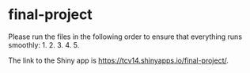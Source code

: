 # final-project

Please run the files in the following order to ensure that everything runs smoothly:
1.
2.
3.
4.
5.

The link to the Shiny app is https://tcv14.shinyapps.io/final-project/.
